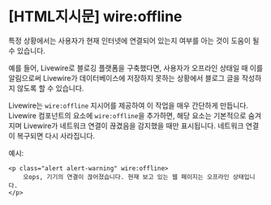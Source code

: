 # [HTML지시문] wire:offline
특정 상황에서는 사용자가 현재 인터넷에 연결되어 있는지 여부를 아는 것이 도움이 될 수 있습니다.

예를 들어, Livewire로 블로깅 플랫폼을 구축했다면, 사용자가 오프라인 상태일 때 이를 알림으로써 Livewire가 데이터베이스에 저장하지 못하는 상황에서 블로그 글을 작성하지 않도록 할 수 있습니다.

Livewire는 `wire:offline` 지시어를 제공하여 이 작업을 매우 간단하게 만듭니다. Livewire 컴포넌트의 요소에 `wire:offline`을 추가하면, 해당 요소는 기본적으로 숨겨지며 Livewire가 네트워크 연결이 끊겼음을 감지했을 때만 표시됩니다. 네트워크 연결이 복구되면 다시 사라집니다.

예시:

```blade
<p class="alert alert-warning" wire:offline>
    오ops, 기기의 연결이 끊어졌습니다. 현재 보고 있는 웹 페이지는 오프라인 상태입니다.
</p>
```
